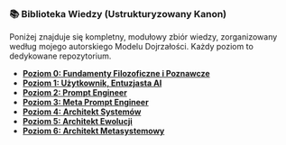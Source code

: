 ### 📚 Biblioteka Wiedzy (Ustrukturyzowany Kanon)

Poniżej znajduje się kompletny, modułowy zbiór wiedzy, zorganizowany według mojego autorskiego Modelu Dojrzałości. Każdy poziom to dedykowane repozytorium.

* **[Poziom 0: Fundamenty Filozoficzne i Poznawcze](https://github.com/jacmal/Fundamenty_Filozoficzne_i_Poznawcze_Biblioteka_Wiedzy)**
* **[Poziom 1: Użytkownik, Entuzjasta AI](./link-do-repo-poziom-1)**
* **[Poziom 2: Prompt Engineer](./link-do-repo-poziom-2)**
* **[Poziom 3: Meta Prompt Engineer](./link-do-repo-poziom-3)**
* **[Poziom 4: Architekt Systemów](./link-do-repo-poziom-4)**
* **[Poziom 5: Architekt Ewolucji](./link-do-repo-poziom-5)**
* **[Poziom 6: Architekt Metasystemowy](./link-do-repo-poziom-6)**

